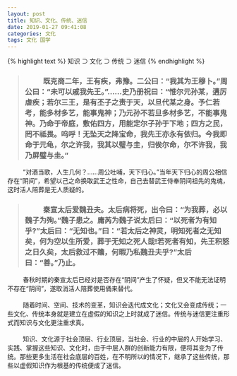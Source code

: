 ```yaml
---
layout: post
title: 知识、文化、传统、迷信
date: 2019-01-27 09:41:08
categories: 文化
tags: 文化 国学
---
```


{% highlight text %}
知识 ⊃ 文化 ⊃ 传统 ⊃ 迷信
{% endhighlight %}

>### &emsp;&emsp;&ensp;既克商二年，王有疾，弗豫。二公曰：“我其为王穆卜。”周公曰：“未可以戚我先王。”……史乃册祝曰：“惟尔元孙某，遘厉虐疾；若尔三王，是有丕子之责于天，以旦代某之身。予仁若考，能多材多艺，能事鬼神；乃元孙不若旦多材多艺，不能事鬼神。乃命于帝庭，敷佑四方，用能定尔子孙于下地；四方之民，罔不祗畏。呜呼！无坠天之降宝命，我先王亦永有依归。今我即命于元龟，尔之许我，我其以璧与圭，归俟尔命，尔不许我，我乃屏璧与圭。”

&emsp;&emsp;&ensp;“对酒当歌，人生几何？……周公吐哺，天下归心。”当年天下归心的周公相信存在“阴间”，希望以己之命换取武王之性命，自己去替武王侍奉阴间祖先的鬼魂，这时活人陪葬是无人质疑的。
<br>  

>### &emsp;&emsp;&ensp;秦宣太后爱魏丑夫。太后病将死，出令曰：“为我葬，必以魏子为殉。”魏子患之。庸芮为魏子说太后曰：“以死者为有知乎?”太后曰：“无知也。”曰：“若太后之神灵，明知死者之无知矣，何为空以生所爱，葬于无知之死人哉!若死者有知，先王积怒之日久矣，太后救过不赡，何暇乃私魏丑夫乎?”太后曰：“善。”乃止。

&emsp;&emsp;&ensp;春秋时期的秦宣太后已经对是否存在“阴间”产生了怀疑，但又不能无法证明不存在“阴间”，遂取消活人陪葬使用俑来替代。
<br>   
&emsp;&emsp;&ensp;随着时间、空间、技术的变革，知识会迭代成文化；文化又会变成传统；一些文化、传统本身就是建立在虚假的知识之上时就成了迷信。传统与迷信更注重形式而知识与文化更注重求真。
<br>  
&emsp;&emsp;&ensp;知识、文化源于社会顶层、行业顶层，当社会、行业的中层的人开始学习、实践、掌握这些知识、文化时，由于中层人群的创新能力有限，便将其变为了传统。那些更多生活在社会底层的百姓，在不明所以的情况下，继承了这些传统，那些以虚假知识作为根基的传统便成了迷信。 
<br> 


